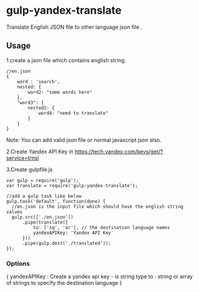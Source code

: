 # gulp-yandex-translate

Translate English JSON file to other language json file .

## Usage

1.create a json file which contains english string.

    //en.json
    {
        word : 'search',
        nested: {
            word2: "some words here"
        },
        "word3": {
            nested2: {
                word4: "need to translate"
            }
        }
    }

Note: You can add valid json file or normal javascript json also.

2.Create Yandex API Key in https://tech.yandex.com/keys/get/?service=trnsl

3.Create gulpfile.js

    var gulp = require('gulp');
    var translate = require('gulp-yandex-translate');
    
    //add a gulp task like below
    gulp.task('default', function(done) {
      //en.json is the input file which should have the english string values
      gulp.src(['./en.json'])
          .pipe(translate({
              to: ['sq', 'ar'], // the destination language names
              yandexAPIKey: 'Yandex API Key'
          }))
          .pipe(gulp.dest('./translated'));
    });
   
      
### Options

{
    yandexAPIKey : Create a yandex api key - is string type
    to : string or array of strings to specify the destination language
}


